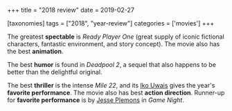 +++
title = "2018 review"
date = 2019-02-27

[taxonomies]
tags = ["2018", "year-review"]
categories = ['movies']
+++

The greatest **spectable** is *Ready Player One* (great supply of
iconic fictional characters, fantastic environment, and story concept).
The movie also has the best **animation**.

The best **humor** is found in *Deadpool 2*,
a sequel that also happens to be better than the delightful original.

The best **thriller** is the intense *Mile 22*,
and its [Iko Uwais] gives the year's **favorite performance**.
The movie also has best **action direction**.
Runner-up for **favorite performance** is by [Jesse Plemons] in *Game
Night*.


[Iko Uwais]: https://en.wikipedia.org/wiki/Iko_Uwais
[Jesse Plemons]: https://en.wikipedia.org/wiki/Jesse_Plemons
